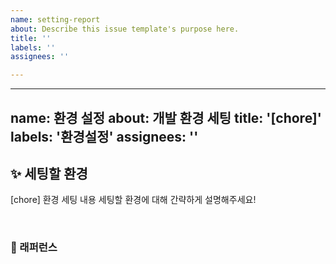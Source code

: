 ```yaml
---
name: setting-report
about: Describe this issue template's purpose here.
title: ''
labels: ''
assignees: ''

---
```


---
name: 환경 설정
about: 개발 환경 세팅
title: '[chore]'
labels: '환경설정'
assignees: ''
---

## ✨ 세팅할 환경
[chore] 환경 세팅 내용
세팅할 환경에 대해 간략하게 설명해주세요!

<br>

### 📕 래퍼런스
